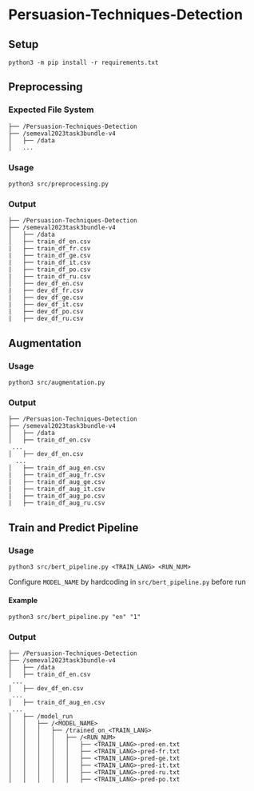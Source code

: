 # Persuasion-Techniques-Detection

## Setup

```
python3 -m pip install -r requirements.txt
```

## Preprocessing

### Expected File System

```
├── /Persuasion-Techniques-Detection
├── /semeval2023task3bundle-v4
│   ├── /data
│   ...
```

### Usage

```
python3 src/preprocessing.py
```

### Output

```
├── /Persuasion-Techniques-Detection
├── /semeval2023task3bundle-v4
│   ├── /data
│   ├── train_df_en.csv
|   ├── train_df_fr.csv
|   ├── train_df_ge.csv
|   ├── train_df_it.csv
|   ├── train_df_po.csv
|   ├── train_df_ru.csv
│   ├── dev_df_en.csv
|   ├── dev_df_fr.csv
|   ├── dev_df_ge.csv
|   ├── dev_df_it.csv
|   ├── dev_df_po.csv
|   ├── dev_df_ru.csv
```

## Augmentation

### Usage

```
python3 src/augmentation.py
```

### Output

```
├── /Persuasion-Techniques-Detection
├── /semeval2023task3bundle-v4
│   ├── /data
│   ├── train_df_en.csv
 ...
│   ├── dev_df_en.csv
  ...
│   ├── train_df_aug_en.csv
|   ├── train_df_aug_fr.csv
|   ├── train_df_aug_ge.csv
|   ├── train_df_aug_it.csv
|   ├── train_df_aug_po.csv
|   ├── train_df_aug_ru.csv
```

## Train and Predict Pipeline

### Usage

```
python3 src/bert_pipeline.py <TRAIN_LANG> <RUN_NUM>
```

Configure `MODEL_NAME` by hardcoding in `src/bert_pipeline.py` before run

#### Example

```
python3 src/bert_pipeline.py "en" "1"
```

### Output

```
├── /Persuasion-Techniques-Detection
├── /semeval2023task3bundle-v4
│   ├── /data
│   ├── train_df_en.csv
 ...
│   ├── dev_df_en.csv
 ...
│   ├── train_df_aug_en.csv
 ...
│   ├── /model_run
│   │   ├── /<MODEL_NAME>
│   │   │   ├── /trained_on_<TRAIN_LANG>
│   │   │   │   ├── /<RUN_NUM>
│   │   │   │   │   ├── <TRAIN_LANG>-pred-en.txt
│   │   │   │   │   ├── <TRAIN_LANG>-pred-fr.txt
│   │   │   │   │   ├── <TRAIN_LANG>-pred-ge.txt
│   │   │   │   │   ├── <TRAIN_LANG>-pred-it.txt
│   │   │   │   │   ├── <TRAIN_LANG>-pred-ru.txt
│   │   │   │   │   ├── <TRAIN_LANG>-pred-po.txt
```
